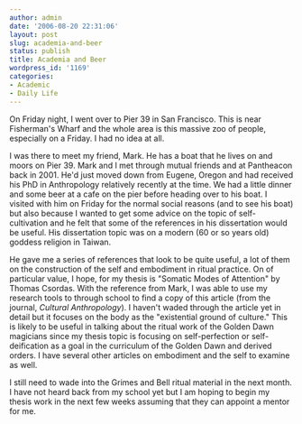 ```yaml
---
author: admin
date: '2006-08-20 22:31:06'
layout: post
slug: academia-and-beer
status: publish
title: Academia and Beer
wordpress_id: '1169'
categories:
- Academic
- Daily Life
---
```

On Friday night, I went over to Pier 39 in San Francisco. This is near Fisherman's Wharf and the whole area is this massive zoo of people, especially on a Friday. I had no idea at all.

I was there to meet my friend, Mark. He has a boat that he lives on and moors on Pier 39. Mark and I met through mutual friends and at Pantheacon back in 2001. He'd just moved down from Eugene, Oregon and had received his PhD in Anthropology relatively recently at the time. We had a little dinner and some beer at a cafe on the pier before heading over to his boat.
I visited with him on Friday for the normal social reasons (and to see his boat) but also because I wanted to get some advice on the topic of self-cultivation and he felt that some of the references in his dissertation would be useful. His dissertation topic was on a modern (60 or so years old) goddess religion in Taiwan.

He gave me a series of references that look to be quite useful, a lot of them on the construction of the self and embodiment in ritual practice. On of particular value, I hope, for my thesis is "Somatic Modes of Attention" by Thomas Csordas. With the reference from Mark, I was able to use my research tools to through school to find a copy of this article (from the journal, <em>Cultural Anthropology</em>). I haven't waded through the article yet in detail but it focuses on the body as the "existential ground of culture." This is likely to be useful in talking about the ritual work of the Golden Dawn magicians since my thesis topic is focusing on self-perfection or self-deification as a goal in the curriculum of the Golden Dawn and derived orders. I have several other articles on embodiment and the self to examine as well.

I still need to wade into the Grimes and Bell ritual material in the next month. I have not heard back from my school yet but I am hoping to begin my thesis work in the next few weeks assuming that they can appoint a mentor for me.
